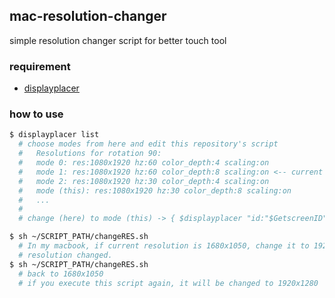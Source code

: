 ## mac-resolution-changer
simple resolution changer script for better touch tool

### requirement

- [displayplacer](https://github.com/jakehilborn/displayplacer)  

### how to use

```sh
$ displayplacer list 
  # choose modes from here and edit this repository's script
  #   Resolutions for rotation 90:
  #   mode 0: res:1080x1920 hz:60 color_depth:4 scaling:on
  #   mode 1: res:1080x1920 hz:60 color_depth:8 scaling:on <-- current mode
  #   mode 2: res:1080x1920 hz:30 color_depth:4 scaling:on
  #   mode (this): res:1080x1920 hz:30 color_depth:8 scaling:on
  #   ...
  #  
  # change (here) to mode (this) -> { $displayplacer "id:"$GetscreenID"mode:(here) }

$ sh ~/SCRIPT_PATH/changeRES.sh 
  # In my macbook, if current resolution is 1680x1050, change it to 1920x1280
  # resolution changed.
$ sh ~/SCRIPT_PATH/changeRES.sh 
  # back to 1680x1050
  # if you execute this script again, it will be changed to 1920x1280
```
